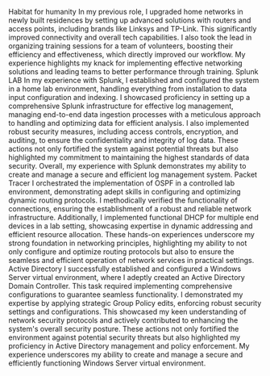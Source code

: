 Habitat for humanity
	In my previous role, I upgraded home networks in newly built residences by setting up advanced solutions with routers and access points, including brands like Linksys and TP-Link. This significantly improved connectivity and overall tech capabilities. I also took the lead in organizing training sessions for a team of volunteers, boosting their efficiency and effectiveness, which directly improved our workflow. My experience highlights my knack for implementing effective networking solutions and leading teams to better performance through training.
Splunk LAB
	In my experience with Splunk, I established and configured the system in a home lab environment, handling everything from installation to data input configuration and indexing. I showcased proficiency in setting up a comprehensive Splunk infrastructure for effective log management, managing end-to-end data ingestion processes with a meticulous approach to handling and optimizing data for efficient analysis. I also implemented robust security measures, including access controls, encryption, and auditing, to ensure the confidentiality and integrity of log data. These actions not only fortified the system against potential threats but also highlighted my commitment to maintaining the highest standards of data security. Overall, my experience with Splunk demonstrates my ability to create and manage a secure and efficient log management system.
Packet Tracer
	I orchestrated the implementation of OSPF in a controlled lab environment, demonstrating adept skills in configuring and optimizing dynamic routing protocols. I methodically verified the functionality of connections, ensuring the establishment of a robust and reliable network infrastructure. Additionally, I implemented functional DHCP for multiple end devices in a lab setting, showcasing expertise in dynamic addressing and efficient resource allocation. These hands-on experiences underscore my strong foundation in networking principles, highlighting my ability to not only configure and optimize routing protocols but also to ensure the seamless and efficient operation of network services in practical settings.
Active Directory
	I successfully established and configured a Windows Server virtual environment, where I adeptly created an Active Directory Domain Controller. This task required implementing comprehensive configurations to guarantee seamless functionality. I demonstrated my expertise by applying strategic Group Policy edits, enforcing robust security settings and configurations. This showcased my keen understanding of network security protocols and actively contributed to enhancing the system's overall security posture. These actions not only fortified the environment against potential security threats but also highlighted my proficiency in Active Directory management and policy enforcement. My experience underscores my ability to create and manage a secure and efficiently functioning Windows Server virtual environment.
